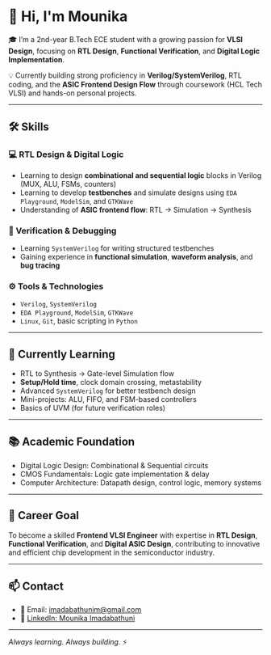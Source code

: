 # 👋 Hi, I'm Mounika

🎓 I’m a 2nd-year B.Tech ECE student with a growing passion for **VLSI Design**, focusing on **RTL Design**, **Functional Verification**, and **Digital Logic Implementation**.

💡 Currently building strong proficiency in **Verilog/SystemVerilog**, RTL coding, and the **ASIC Frontend Design Flow** through coursework (HCL Tech VLSI) and hands-on personal projects.

---

## 🛠️ Skills

### 💻 RTL Design & Digital Logic

- Learning to design **combinational and sequential logic** blocks in Verilog (MUX, ALU, FSMs, counters)
- Learning to develop **testbenches** and simulate designs using `EDA Playground`, `ModelSim`, and `GTKWave`
- Understanding of **ASIC frontend flow**: RTL → Simulation → Synthesis

### 🧪 Verification & Debugging

- Learning `SystemVerilog` for writing structured testbenches  
- Gaining experience in **functional simulation**, **waveform analysis**, and **bug tracing**

### ⚙️ Tools & Technologies

- `Verilog`, `SystemVerilog`  
- `EDA Playground`, `ModelSim`, `GTKWave`  
- `Linux`, `Git`, basic scripting in `Python`

---

## 🌱 Currently Learning

- RTL to Synthesis → Gate-level Simulation flow  
- **Setup/Hold time**, clock domain crossing, metastability  
- Advanced `SystemVerilog` for better testbench design  
- Mini-projects: ALU, FIFO, and FSM-based controllers  
- Basics of UVM (for future verification roles)

---

## 📚 Academic Foundation

- Digital Logic Design: Combinational & Sequential circuits  
- CMOS Fundamentals: Logic gate implementation & delay  
- Computer Architecture: Datapath design, control logic, memory systems

---

## 🎯 Career Goal

To become a skilled **Frontend VLSI Engineer** with expertise in **RTL Design**, **Functional Verification**, and **Digital ASIC Design**, contributing to innovative and efficient chip development in the semiconductor industry.

---

## 📫 Contact

- 📧 Email: imadabathunim@gmail.com  
- 💼 [LinkedIn: Mounika Imadabathuni](https://www.linkedin.com/in/mounika-imadabathuni-12070228a)

---

_Always learning. Always building._ ⚡
